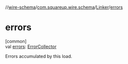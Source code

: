 //[wire-schema](../../../index.md)/[com.squareup.wire.schema](../index.md)/[Linker](index.md)/[errors](errors.md)

# errors

[common]\
val [errors](errors.md): [ErrorCollector](../-error-collector/index.md)

Errors accumulated by this load.
